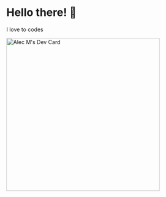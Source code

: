 # Hello there! 👋
 I love to codes
 
 <a href="https://app.daily.dev/HeavenlyEneite"><img src="https://api.daily.dev/devcards/8b3348f8ac664854ba35d45e434830a7.png?r=0tt" width="400" alt="Alec M's Dev Card"/></a>
